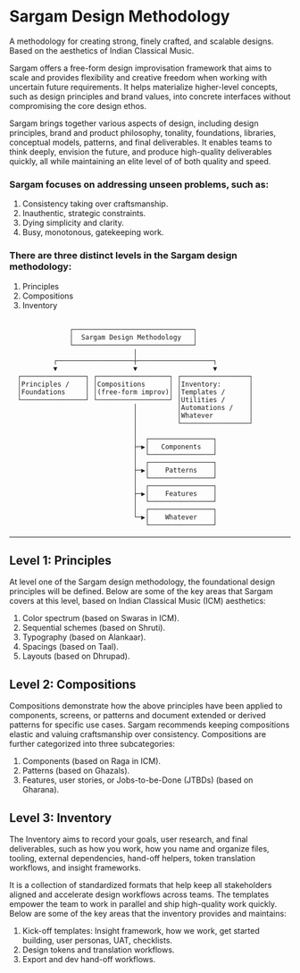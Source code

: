 # Sargam Design Methodology
A methodology for creating strong, finely crafted, and scalable designs. Based on the aesthetics of Indian Classical Music.

Sargam offers a free-form design improvisation framework that aims to scale and provides flexibility and creative freedom when working with uncertain future requirements. It helps materialize higher-level concepts, such as design principles and brand values, into concrete interfaces without compromising the core design ethos.

Sargam brings together various aspects of design, including design principles, brand and product philosophy, tonality, foundations, libraries, conceptual models, patterns, and final deliverables. It enables teams to think deeply, envision the future, and produce high-quality deliverables quickly, all while maintaining an elite level of of both quality and speed.

### Sargam focuses on addressing unseen problems, such as:
1. Consistency taking over craftsmanship.
2. Inauthentic, strategic constraints.
3. Dying simplicity and clarity.
4. Busy, monotonous, gatekeeping work.

### There are three distinct levels in the Sargam design methodology:
1. Principles
2. Compositions
3. Inventory

```
                                                             
               ┌──────────────────────────────┐              
               │  Sargam Design Methodology   │              
               └──────────────────────────────┘              
                               │                             
           ┌───────────────────┼───────────────────┐         
           ▼                   ▼                   ▼         
  ┌────────────────┐ ┌──────────────────┐ ┌─────────────────┐
  │Principles /    │ │Compositions      │ │Inventory:       │
  │Foundations     │ │(free-form improv)│ │Templates /      │
  └────────────────┘ └──────────────────┘ │Utilities /      │
                               │          │Automations /    │
                               │          │Whatever         │
                               │          └─────────────────┘
                               │                             
                               │  ┌────────────────┐         
                               ├─▶│   Components   │         
                               │  └────────────────┘         
                               │  ┌────────────────┐         
                               ├─▶│    Patterns    │         
                               │  └────────────────┘         
                               │  ┌────────────────┐         
                               ├─▶│    Features    │         
                               │  └────────────────┘         
                               │  ┌────────────────┐         
                               └─▶│    Whatever    │         
                                  └────────────────┘         
```

---

## Level 1: Principles
At level one of the Sargam design methodology, the foundational design principles will be defined. Below are some of the key areas that Sargam covers at this level, based on Indian Classical Music (ICM) aesthetics:

1. Color spectrum (based on Swaras in ICM).
2. Sequential schemes (based on Shruti).
3. Typography (based on Alankaar).
4. Spacings (based on Taal).
5. Layouts (based on Dhrupad).


## Level 2: Compositions
Compositions demonstrate how the above principles have been applied to components, screens, or patterns and document extended or derived patterns for specific use cases. Sargam recommends keeping compositions elastic and valuing craftsmanship over consistency. Compositions are further categorized into three subcategories:

1. Components (based on Raga in ICM).
2. Patterns (based on Ghazals).
3. Features, user stories, or Jobs-to-be-Done (JTBDs) (based on Gharana).

## Level 3: Inventory
The Inventory aims to record your goals, user research, and final deliverables, such as how you work, how you name and organize files, tooling, external dependencies, hand-off helpers, token translation workflows, and insight frameworks.

It is a collection of standardized formats that help keep all stakeholders aligned and accelerate design workflows across teams. The templates empower the team to work in parallel and ship high-quality work quickly. Below are some of the key areas that the inventory provides and maintains:

1. Kick-off templates: Insight framework, how we work, get started building, user personas, UAT, checklists.
2. Design tokens and translation workflows.
3. Export and dev hand-off workflows.

